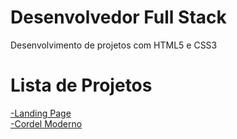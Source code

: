 # Desenvolvedor Full Stack

Desenvolvimento de projetos com HTML5 e CSS3

# Lista de Projetos
<a href="https://jonathanlfreitas.github.io/Projetos/Landing%20Page/">-Landing Page</a>
<br>
<a href="https://jonathanlfreitas.github.io/Projetos/Cordel%20moderno/">-Cordel Moderno</a>

